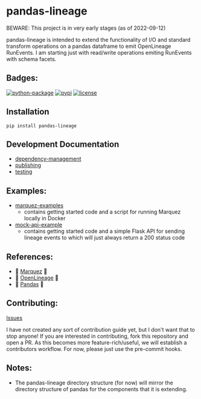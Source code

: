 # pandas-lineage
BEWARE: This project is in very early stages (as of 2022-09-12)

pandas-lineage is intended to extend the functionality of I/O and standard transform operations on a pandas dataframe to emit OpenLineage RunEvents. I am starting just with read/write operations emiting RunEvents with schema facets.

## Badges:
[![python-package](https://github.com/gage-russell/pandas-lineage/actions/workflows/python-package.yml/badge.svg)](https://github.com/gage-russell/pandas-lineage/actions/workflows/python-package.yml)
[![pypi](https://img.shields.io/pypi/v/pandas-lineage)](https://pypi.org/project/pandas-lineage/)
[![license](https://img.shields.io/badge/license-Apache_2.0-blue.svg)](https://raw.githubusercontent.com/gage-russell/pandas-lineage/master/LICENSE)

## Installation
`pip install pandas-lineage`

## Development Documentation
* [dependency-management](docs/dependency-management.md)
* [publishing](docs/publishing.md)
* [testing](docs/testing.md)

## Examples:
* [marquez-examples](examples/marquez-example/)
  * contains getting started code and a script for running Marquez locally in Docker
* [mock-api-example](examples/mock-api-example)
  * contains getting started code and a simple Flask API for sending lineage events to which will just always return a 200 status code

## References:
* :green_heart: [Marquez](https://github.com/MarquezProject/marquez) :green_heart:
* :green_heart: [OpenLineage](https://github.com/OpenLineage/OpenLineage) :green_heart:
* :green_heart: [Pandas](https://github.com/pandas-dev/pandas) :green_heart:

## Contributing:
[Issues](https://github.com/gage-russell/pandas-lineage/issues)

I have not created any sort of contribution guide yet, but I don't want that to stop anyone!
If you are interested in contributing, fork this repository and open a PR. As this becomes more feature-rich/useful, we will establish a contributors workflow. For now, please just use the pre-commit hooks.

## Notes:
* The pandas-lineage directory structure (for now) will mirror the directory structure of pandas for the components that it is extending.
